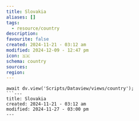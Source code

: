 ```yaml
---
title: Slovakia
aliases: []
tags:
  - resource/country
description: 
favourite: false
created: 2024-11-21 - 03:12 am
modified: 2024-12-09 - 12:47 pm
icon: 🇸🇰
schema: country
sources: 
region: 
---
```


```dataviewjs
await dv.view('Scripts/Dataview/views/country');
```---
title: Slovakia
created: 2024-11-21 - 03:12 am
modified: 2024-11-27 - 03:00 pm
---
